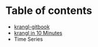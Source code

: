 # Table of contents

* [krangl-gitbook](README.md)
* [krangl in 10 Minutes](10_minutes.md)
* Time Series

